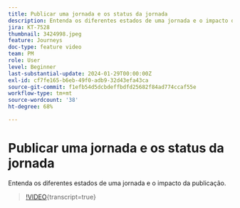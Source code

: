 ```yaml
---
title: Publicar uma jornada e os status da jornada
description: Entenda os diferentes estados de uma jornada e o impacto da publicação.
jira: KT-7528
thumbnail: 3424998.jpeg
feature: Journeys
doc-type: feature video
team: PM
role: User
level: Beginner
last-substantial-update: 2024-01-29T00:00:00Z
exl-id: cf7fe165-b6eb-49f0-adb9-32d43efa43ca
source-git-commit: f1efb54d5dcbdeffbdfd25682f84ad774ccaf55e
workflow-type: tm+mt
source-wordcount: '38'
ht-degree: 68%

---
```


# Publicar uma jornada e os status da jornada

Entenda os diferentes estados de uma jornada e o impacto da publicação.

>[!VIDEO](https://video.tv.adobe.com/v/3424998?quality=12&learn=on){transcript=true}
